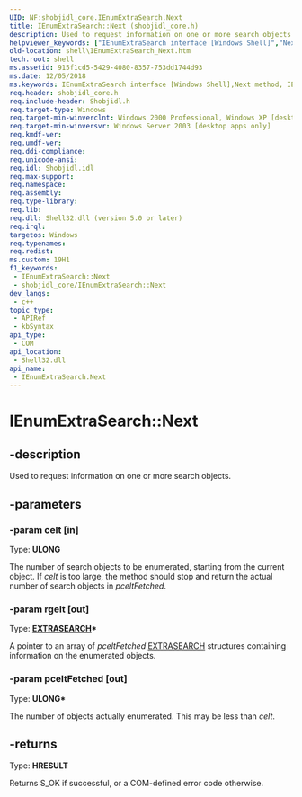 ```yaml
---
UID: NF:shobjidl_core.IEnumExtraSearch.Next
title: IEnumExtraSearch::Next (shobjidl_core.h)
description: Used to request information on one or more search objects.
helpviewer_keywords: ["IEnumExtraSearch interface [Windows Shell]","Next method","IEnumExtraSearch.Next","IEnumExtraSearch::Next","Next","Next method [Windows Shell]","Next method [Windows Shell]","IEnumExtraSearch interface","_win32_IEnumExtraSearch_Next","shell.IEnumExtraSearch_Next","shobjidl_core/IEnumExtraSearch::Next"]
old-location: shell\IEnumExtraSearch_Next.htm
tech.root: shell
ms.assetid: 915f1cd5-5429-4080-8357-753dd1744d93
ms.date: 12/05/2018
ms.keywords: IEnumExtraSearch interface [Windows Shell],Next method, IEnumExtraSearch.Next, IEnumExtraSearch::Next, Next, Next method [Windows Shell], Next method [Windows Shell],IEnumExtraSearch interface, _win32_IEnumExtraSearch_Next, shell.IEnumExtraSearch_Next, shobjidl_core/IEnumExtraSearch::Next
req.header: shobjidl_core.h
req.include-header: Shobjidl.h
req.target-type: Windows
req.target-min-winverclnt: Windows 2000 Professional, Windows XP [desktop apps only]
req.target-min-winversvr: Windows Server 2003 [desktop apps only]
req.kmdf-ver: 
req.umdf-ver: 
req.ddi-compliance: 
req.unicode-ansi: 
req.idl: Shobjidl.idl
req.max-support: 
req.namespace: 
req.assembly: 
req.type-library: 
req.lib: 
req.dll: Shell32.dll (version 5.0 or later)
req.irql: 
targetos: Windows
req.typenames: 
req.redist: 
ms.custom: 19H1
f1_keywords:
 - IEnumExtraSearch::Next
 - shobjidl_core/IEnumExtraSearch::Next
dev_langs:
 - c++
topic_type:
 - APIRef
 - kbSyntax
api_type:
 - COM
api_location:
 - Shell32.dll
api_name:
 - IEnumExtraSearch.Next
---
```


# IEnumExtraSearch::Next


## -description

Used to request information on one or more search objects.

## -parameters

### -param celt [in]

Type: <b>ULONG</b>

The number of search objects to be enumerated, starting from the current object. If <i>celt</i> is too large, the method should stop and return the actual number of search objects in <i>pceltFetched</i>.

### -param rgelt [out]

Type: <b><a href="https://docs.microsoft.com/windows/desktop/api/shobjidl_core/ns-shobjidl_core-extrasearch">EXTRASEARCH</a>*</b>

A pointer to an array of <i>pceltFetched</i> <a href="https://docs.microsoft.com/windows/desktop/api/shobjidl_core/ns-shobjidl_core-extrasearch">EXTRASEARCH</a> structures containing information on the enumerated objects.

### -param pceltFetched [out]

Type: <b>ULONG*</b>

The number of objects actually enumerated. This may be less than <i>celt</i>.

## -returns

Type: <b>HRESULT</b>

Returns S_OK if successful, or a COM-defined error code otherwise.

